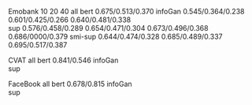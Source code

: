 
Emobank         10                            20                  40                     all
bert                                                                               0.675/0.513/0.370
infoGan     0.545/0.364/0.238         0.601/0.425/0.266     0.640/0.481/0.338        
sup         0.576/0.458/0.289         0.654/0.471/0.304     0.673/0.496/0.368      0.686/0000/0.379
smi-sup     0.644/0.474/0.328         0.685/0.489/0.337     0.695/0.517/0.387






CVAT                 all
bert              0.841/0.546
infoGan                              
sup          





FaceBook          all
bert            0.678/0.815
infoGan    
sup          







